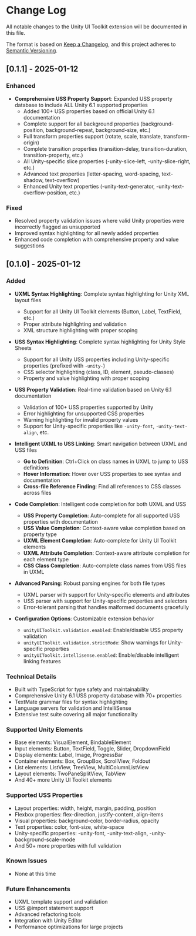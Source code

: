 # Change Log

All notable changes to the Unity UI Toolkit extension will be documented in this file.

The format is based on [Keep a Changelog](https://keepachangelog.com/en/1.0.0/),
and this project adheres to [Semantic Versioning](https://semver.org/spec/v2.0.0.html).

## [0.1.1] - 2025-01-12

### Enhanced
- **Comprehensive USS Property Support**: Expanded USS property database to include ALL Unity 6.1 supported properties
  - Added 100+ USS properties based on official Unity 6.1 documentation
  - Complete support for all background properties (background-position, background-repeat, background-size, etc.)
  - Full transform properties support (rotate, scale, translate, transform-origin)
  - Complete transition properties (transition-delay, transition-duration, transition-property, etc.)
  - All Unity-specific slice properties (-unity-slice-left, -unity-slice-right, etc.)
  - Advanced text properties (letter-spacing, word-spacing, text-shadow, text-overflow)
  - Enhanced Unity text properties (-unity-text-generator, -unity-text-overflow-position, etc.)

### Fixed
- Resolved property validation issues where valid Unity properties were incorrectly flagged as unsupported
- Improved syntax highlighting for all newly added properties
- Enhanced code completion with comprehensive property and value suggestions

## [0.1.0] - 2025-01-12

### Added
- **UXML Syntax Highlighting**: Complete syntax highlighting for Unity XML layout files
  - Support for all Unity UI Toolkit elements (Button, Label, TextField, etc.)
  - Proper attribute highlighting and validation
  - XML structure highlighting with proper scoping

- **USS Syntax Highlighting**: Complete syntax highlighting for Unity Style Sheets
  - Support for all Unity USS properties including Unity-specific properties (prefixed with `-unity-`)
  - CSS selector highlighting (class, ID, element, pseudo-classes)
  - Property and value highlighting with proper scoping

- **USS Property Validation**: Real-time validation based on Unity 6.1 documentation
  - Validation of 100+ USS properties supported by Unity
  - Error highlighting for unsupported CSS properties
  - Warning highlighting for invalid property values
  - Support for Unity-specific properties like `-unity-font`, `-unity-text-align`, etc.

- **Intelligent UXML to USS Linking**: Smart navigation between UXML and USS files
  - **Go to Definition**: Ctrl+Click on class names in UXML to jump to USS definitions
  - **Hover Information**: Hover over USS properties to see syntax and documentation
  - **Cross-file Reference Finding**: Find all references to CSS classes across files

- **Code Completion**: Intelligent code completion for both UXML and USS
  - **USS Property Completion**: Auto-complete for all supported USS properties with documentation
  - **USS Value Completion**: Context-aware value completion based on property type
  - **UXML Element Completion**: Auto-complete for Unity UI Toolkit elements
  - **UXML Attribute Completion**: Context-aware attribute completion for each element type
  - **CSS Class Completion**: Auto-complete class names from USS files in UXML

- **Advanced Parsing**: Robust parsing engines for both file types
  - UXML parser with support for Unity-specific elements and attributes
  - USS parser with support for Unity-specific properties and selectors
  - Error-tolerant parsing that handles malformed documents gracefully

- **Configuration Options**: Customizable extension behavior
  - `unityUIToolkit.validation.enabled`: Enable/disable USS property validation
  - `unityUIToolkit.validation.strictMode`: Show warnings for Unity-specific properties
  - `unityUIToolkit.intellisense.enabled`: Enable/disable intelligent linking features

### Technical Details
- Built with TypeScript for type safety and maintainability
- Comprehensive Unity 6.1 USS property database with 70+ properties
- TextMate grammar files for syntax highlighting
- Language servers for validation and IntelliSense
- Extensive test suite covering all major functionality

### Supported Unity Elements
- Base elements: VisualElement, BindableElement
- Input elements: Button, TextField, Toggle, Slider, DropdownField
- Display elements: Label, Image, ProgressBar
- Container elements: Box, GroupBox, ScrollView, Foldout
- List elements: ListView, TreeView, MultiColumnListView
- Layout elements: TwoPaneSplitView, TabView
- And 40+ more Unity UI Toolkit elements

### Supported USS Properties
- Layout properties: width, height, margin, padding, position
- Flexbox properties: flex-direction, justify-content, align-items
- Visual properties: background-color, border-radius, opacity
- Text properties: color, font-size, white-space
- Unity-specific properties: -unity-font, -unity-text-align, -unity-background-scale-mode
- And 50+ more properties with full validation

### Known Issues
- None at this time

### Future Enhancements
- UXML template support and validation
- USS @import statement support
- Advanced refactoring tools
- Integration with Unity Editor
- Performance optimizations for large projects
